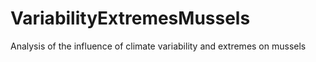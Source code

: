 # VariabilityExtremesMussels
Analysis of the influence of climate variability and extremes on mussels
